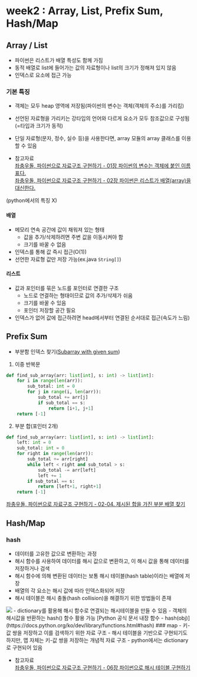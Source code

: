 # week2 : Array, List, Prefix Sum, Hash/Map

## Array / List
- 파이썬은 리스트가 배열 특성도 함께 가짐
- 동적 배열로 list에 들어가는 값의 자료형이나 list의 크기가 정해져 있지 않음
- 인덱스로 요소에 접근 가능

### 기본 특징
- 객체는 모두 heap 영역에 저장됨(파이썬의 변수는 객체(객체의 주소)를 가리킴)
- 선언된 자료형을 가리키는 강타입의 언어와 다르게 요소가 모두 참조값으로 구성됨(=타입과 크기가 동적)
- 단일 자료형(문자, 정수, 실수 등)을 사용한다면, array 모듈의 array 클래스를 이용할 수 있음

- 참고자료  
[좌충우돌, 파이썬으로 자료구조 구현하기 - 01장 파이썬의 변수는 객체에 붙인 이름표다.](https://wikidocs.net/189480)  
[좌충우돌, 파이썬으로 자료구조 구현하기 - 02장 파이썬은 리스트가 배열(array)을 대신한다.](https://wikidocs.net/189478)

(python에서의 특징 X)
#### 배열
- 메모리 연속 공간에 값이 채워져 있는 형태
	- 값을 추가/삭제하려면 주변 값을 이동시켜야 함
	- 크기를 바꿀 수 없음
- 인덱스를 통해 값 즉시 접근(O(1))
- 선언한 자료형 값만 저장 가능(ex.java ```String[]```)
#### 리스트
- 값과 포인터를 묶은 노드를 포인터로 연결한 구조
	- 노드로 연결하는 형태이므로 값의 추가/삭제가 쉬움
	- 크기를 바꿀 수 있음
	- 포인터 저장할 공간 필요
- 인덱스가 없어 값에 접근하려면 head에서부터 연결된 순서대로 접근(속도가 느림)

## Prefix Sum
- 부분함 인덱스 찾기([Subarray with given sum](https://www.geeksforgeeks.org/problems/subarray-with-given-sum-1587115621/1))
1. 이중 반복문
```python
def find_sub_array(arr: list[int], s: int) -> list[int]:
    for i in range(len(arr)):
        sub_total: int = 0
        for j in range(i, len(arr)):
            sub_total += arr[j]
            if sub_total == s:
                return [i+1, j+1]
    return [-1]
```
2. 부분 합(포인터 2개)
```python
def find_sub_array(arr: list[int], s: int) -> list[int]:
    left: int = 0
    sub_total: int = 0
    for right in range(len(arr)):
        sub_total += arr[right]
        while left < right and sub_total > s:
            sub_total -= arr[left]
            left += 1
        if sub_total == s:
            return [left+1, right+1]
    return [-1]
```

[좌충우돌, 파이썬으로 자료구조 구현하기 - 02-04. 제시된 합을 가진 부분 배열 찾기](https://wikidocs.net/224917)

## Hash/Map
### hash
- 데이터를 고유한 값으로 변환하는 과정
- 해시 함수를 사용하여 데이터를 해시 값으로 변환하고, 이 해시 값을 통해 데이터를 저장하거나 검색
- 해시 함수에 의해 변환된 데이터는 보통 해시 테이블(hash table)이라는 배열에 저장
- 배열의 각 요소는 해시 값에 따라 인덱스화되어 저장
- 해시 테이블은 해시 충돌(hash collision)을 해결하기 위한 방법들이 존재
<img src="https://wikidocs.net/images/page/193049/ds-043.png"/>
- dictionary를 활용해 해시 함수로 연결되는 해시테이블을 만들 수 있음
- 객체의 해시값을 반환하는 hash() 함수 활용 가능  
[Python 공식 문서 내장 함수 - hash(obj)](https://docs.python.org/ko/dev/library/functions.html#hash)
### map
- 키-값 쌍을 저장하고 이를 검색하기 위한 자료 구조
- 해시 테이블을 기반으로 구현되기도 하지만, 맵 자체는 키-값 쌍을 저장하는 개념적 자료 구조
- python에서는 dictionary로 구현되어 있음

- 참고자료  
[좌충우돌, 파이썬으로 자료구조 구현하기 - 06장 파이썬으로 해시 테이블 구현하기](https://wikidocs.net/193049)